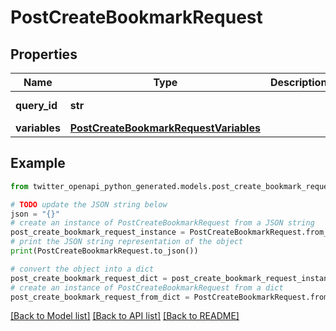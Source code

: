 # PostCreateBookmarkRequest


## Properties

Name | Type | Description | Notes
------------ | ------------- | ------------- | -------------
**query_id** | **str** |  | [default to 'aoDbu3RHznuiSkQ9aNM67Q']
**variables** | [**PostCreateBookmarkRequestVariables**](PostCreateBookmarkRequestVariables.md) |  | 

## Example

```python
from twitter_openapi_python_generated.models.post_create_bookmark_request import PostCreateBookmarkRequest

# TODO update the JSON string below
json = "{}"
# create an instance of PostCreateBookmarkRequest from a JSON string
post_create_bookmark_request_instance = PostCreateBookmarkRequest.from_json(json)
# print the JSON string representation of the object
print(PostCreateBookmarkRequest.to_json())

# convert the object into a dict
post_create_bookmark_request_dict = post_create_bookmark_request_instance.to_dict()
# create an instance of PostCreateBookmarkRequest from a dict
post_create_bookmark_request_from_dict = PostCreateBookmarkRequest.from_dict(post_create_bookmark_request_dict)
```
[[Back to Model list]](../README.md#documentation-for-models) [[Back to API list]](../README.md#documentation-for-api-endpoints) [[Back to README]](../README.md)


